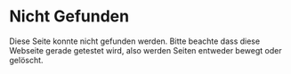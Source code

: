 # Nicht Gefunden

Diese Seite konnte nicht gefunden werden. Bitte beachte dass diese Webseite gerade getestet wird, also werden Seiten entweder bewegt oder gelöscht.
